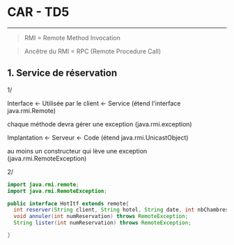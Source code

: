 # CAR - TD5
---
> RMI = Remote Method Invocation

> Ancêtre du RMI = RPC (Remote Procedure Call)

## 1. Service de réservation

1/

Interface <- Utilisée par le client <- Service (étend l'interface java.rmi.Remote)

chaque méthode devra gérer une exception (java.rmi.exception)

Implantation <- Serveur <- Code (étend java.rmi.UnicastObject)

au moins un constructeur qui lève une exception (java.rmi.RemoteException)

2/

```java
import java.rmi.remote;
import java.rmi.RemoteException;

public interface HotItf extends remote{
  int reserver(String client, String hotel, String date, int nbChambres)
  void annuler(int numReservation) throws RemoteException;
  String lister(int numReservation) throws RemoteException;

}
```
